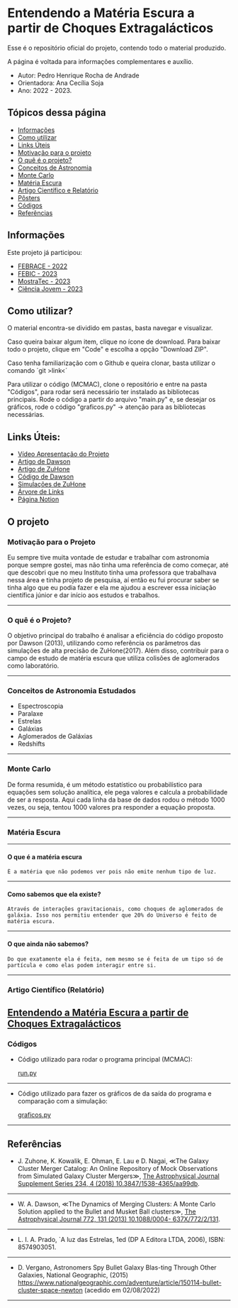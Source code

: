 # Entendendo a Matéria Escura a partir de Choques Extragalácticos

Esse é o repositório oficial do projeto, contendo todo o material produzido.

A página é voltada para informações complementares e auxílio.

- Autor: Pedro Henrique Rocha de Andrade
- Orientadora: Ana Cecília Soja 
- Ano: 2022 - 2023.

## Tópicos dessa página

* [Informações](#informações)
* [Como utilizar](#como-utilizar)
* [Links Úteis](#links-úteis)
* [Motivação para o projeto](#motivação-para-o-projeto)
* [O quê é o projeto?](#o-quê-é-o-projeto)
* [Conceitos de Astronomia](#conceitos-de-astronomia-estudados)
* [Monte Carlo](#monte-carlo)
* [Matéria Escura](#matéria-escura)
* [Artigo Científico e Relatório](#artigo-científico-relatório)
* [Pôsters](#pôsters)
* [Códigos](#códigos)
* [Referências](#referências)


## Informações
Este projeto já participou:
* [FEBRACE - 2022](https://virtual.febrace.org.br/2023/EXA/2816/)
* [FEBIC - 2023]()
* [MostraTec - 2023]()
* [Ciência Jovem - 2023]()
 
## Como utilizar?
O material encontra-se dividido em pastas, basta navegar e visualizar. 

Caso queira baixar algum item, clique no ícone de download. Para baixar todo o projeto, clique em "Code" e escolha a opção "Download ZIP".

Caso tenha familiarização com o Github e queira clonar, basta utilizar o comando ´git  >link<´

Para utilizar o código (MCMAC), clone o repositório e entre na pasta "Códigos", para rodar será necessário ter instalado as bibliotecas principais. Rode o código a partir do arquivo "main.py" e, se desejar os gráficos, rode o código "graficos.py" -> atenção para as bibliotecas necessárias.



## Links Úteis:

* [Vídeo Apresentação do Projeto](https://www.youtube.com/watch?v=FKoirgxkD6k&feature=youtu.be)
* [Artigo de Dawson](https://ui.adsabs.harvard.edu/abs/2013ApJ...772..131D/abstract)
* [Artigo de ZuHone](https://ui.adsabs.harvard.edu/abs/2018ApJS..234....4Z/abstract)
* [Código de Dawson](https://github.com/MCTwo/MCMAC)
* [Simulações de ZuHone](http://gcmc.hub.yt/fiducial/index.html)
* [Árvore de Links](https://linktr.ee/studyp)
* [Página Notion](https://studyp.notion.site/Entendendo-a-Mat-ria-Escura-a-partir-de-Choques-Extragal-ticos-1e44ddd2c2fd4536b615410ffdc97c53?pvs=4)

## O projeto

### Motivação para o Projeto

Eu sempre tive muita vontade de estudar e trabalhar com astronomia porque sempre gostei, mas não tinha uma referência de como começar, até que descobri que no meu Instituto tinha uma professora que trabalhava nessa área e tinha projeto de pesquisa, aí então eu fui procurar saber se tinha algo que eu podia fazer e ela me ajudou a escrever essa iniciação científica júnior e dar início aos estudos e trabalhos.

---

### O quê é o Projeto?

O objetivo principal do trabalho é analisar a eficiência do código proposto por Dawson (2013), utilizando como referência os parâmetros das simulações de alta precisão de ZuHone(2017). Além disso, contribuir para o campo de estudo de matéria escura que utiliza colisões de aglomerados como laboratório.

---

### Conceitos de Astronomia Estudados

- Espectroscopia
- Paralaxe
- Estrelas
- Galáxias
- Aglomerados de Galáxias
- Redshifts

---
### Monte Carlo


De forma resumida, é um método estatístico ou probabilístico para equações sem solução analítica, ele pega valores e calcula a probabilidade de ser a resposta. Aqui cada linha da base de dados rodou o método 1000 vezes, ou seja, tentou 1000 valores pra responder a equação proposta.

---
### Matéria Escura
---
#### O que é a matéria escura
    
    É a matéria que não podemos ver pois não emite nenhum tipo de luz.
    

---

#### Como sabemos que ela existe?
    
    Através de interações gravitacionais, como choques de aglomerados de galáxia. Isso nos permitiu entender que 20% do Universo é feito de matéria escura.
    

---

#### O que ainda não sabemos?
    
    Do que exatamente ela é feita, nem mesmo se é feita de um tipo só de partícula e como elas podem interagir entre si.


---
### Artigo Científico (Relatório)
[Entendendo a Matéria Escura a partir de Choques Extragalácticos](https://github.com/pedroiff0/Entendendo-a-Materia-Escura-a-partir-de-Choques-Extragalaticos/blob/main/Entendendo%20a%20Mat%C3%A9ria%20Escura%20a%20partir%20de%20Choques%20Extragal%C3%A1cticos.pdf)
---
### Códigos
    
- Código utilizado para rodar o programa principal (MCMAC):
    
    [run.py](./Códigos/run.py)
---  
- Código utilizado para fazer os gráficos de da saída do programa e comparação com a simulação:
    
    [graficos.py](./Códigos/graficos.py)
    

---
## Referências

- J. Zuhone, K. Kowalik, E.  ̈Ohman, E. Lau e D. Nagai, ≪The Galaxy Cluster Merger Catalog: An Online Repository of Mock Observations from Simulated Galaxy Cluster Mergers≫, [The Astrophysical Journal Supplement Series 234, 4 (2018) 10.3847/1538-4365/aa99db](https://doi.org/10.3847/1538-4365/aa99db).

---

- W. A. Dawson, ≪The Dynamics of Merging Clusters: A Monte Carlo Solution applied to the Bullet and Musket Ball clusters≫, [The Astrophysical Journal 772, 131 (2013) 10.1088/0004- 637X/772/2/131](https://iopscience.iop.org/article/10.1088/0004-637X/772/2/131).

---

- L. I. A. Prado, `A luz das Estrelas, 1ed (DP A Editora LTDA, 2006), ISBN: 8574903051.

---

- D. Vergano, Astronomers Spy Bullet Galaxy Blas-ting Through Other Galaxies, National Geographic, (2015) https://www.nationalgeographic.com/adventure/article/150114-bullet-cluster-space-newton (acedido em 02/08/2022)

---
